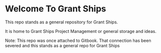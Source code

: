 # Welcome To Grant Ships

This repo stands as a general repository for Grant Ships.

It is home to Grant Ships Project Management or general storage and ideas.


Note: This repo was once attached to Gitbook. That connection has been severed and this stands as a general repo for Grant Ships
